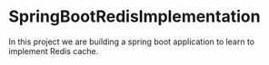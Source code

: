 # SpringBootRedisImplementation
 In this project we are building a spring boot application to learn to implement Redis cache.
